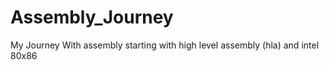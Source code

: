 # Assembly_Journey
My Journey With assembly starting with high level assembly (hla) and intel 80x86 
